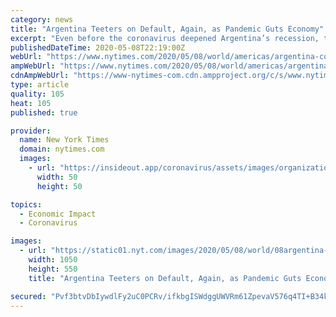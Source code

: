 ```yaml
---
category: news
title: "Argentina Teeters on Default, Again, as Pandemic Guts Economy"
excerpt: "Even before the coronavirus deepened Argentina’s recession, the country was on track to default on $66 billion in debt."
publishedDateTime: 2020-05-08T22:19:00Z
webUrl: "https://www.nytimes.com/2020/05/08/world/americas/argentina-coronavirus-default.html"
ampWebUrl: "https://www.nytimes.com/2020/05/08/world/americas/argentina-coronavirus-default.amp.html"
cdnAmpWebUrl: "https://www-nytimes-com.cdn.ampproject.org/c/s/www.nytimes.com/2020/05/08/world/americas/argentina-coronavirus-default.amp.html"
type: article
quality: 105
heat: 105
published: true

provider:
  name: New York Times
  domain: nytimes.com
  images:
    - url: "https://insideout.app/coronavirus/assets/images/organizations/nytimes.com-50x50.jpg"
      width: 50
      height: 50

topics:
  - Economic Impact
  - Coronavirus

images:
  - url: "https://static01.nyt.com/images/2020/05/08/world/08argentina-1/merlin_172284522_761e58c5-e37e-48f4-b394-09717289abf1-facebookJumbo.jpg"
    width: 1050
    height: 550
    title: "Argentina Teeters on Default, Again, as Pandemic Guts Economy"

secured: "Pvf3btvDbIywdlFy2uC0PCRv/ifkbgISWdggUWVRm61ZpevaV576q4TI+B34kmYX8VMes309Yhz/5BU4ZSsmeHEyZXnd/lOaTVih/3crd4yQ1QA8Eps+gKFCo9sBCqkgc9MxHlWGkTw4zeYlRl7Auy6Enm4gw2+WwJBo1jzkm+j2URgDtn/1n2XaAb792uKgHSrR94Nh305Ks4jU/rlxhBkVEz3Q2ZifcMxzpBnFFYmX+Zhm/brE064vlNafOYoWJ8mbOOP5jqrgu6oklO+KY5pZ6XsFDBcjsUGHaiU0UduA9YhR+75WqDrW1N9Z+x6WeYqI185nqtWdnAyaPtiUPPVlMyRIfGM10pxFxne0WW2UoADy+Ri3zO8nB4zV1pLUMqFDs6g+xUO/cD/hLqNGy3yE8x1HryiitPeyZvgpIbX2rs+JAWveX3c3qvJmU7i+iPOPW3vouIqBM7a0BDV9+JMkYAyspifoxNwwi9vJWm0=;2w6SO8kAMFh9maGECI/bVw=="
---
```


